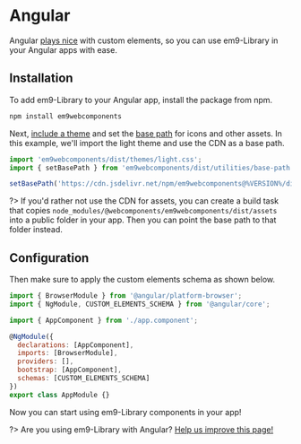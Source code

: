 # Angular

Angular [plays nice](https://custom-elements-everywhere.com/#angular) with custom elements, so you can use em9-Library in your Angular apps with ease.

## Installation

To add em9-Library to your Angular app, install the package from npm.

```bash
npm install em9webcomponents
```

Next, [include a theme](/getting-started/themes) and set the [base path](/getting-started/installation#setting-the-base-path) for icons and other assets. In this example, we'll import the light theme and use the CDN as a base path.

```jsx
import 'em9webcomponents/dist/themes/light.css';
import { setBasePath } from 'em9webcomponents/dist/utilities/base-path';

setBasePath('https://cdn.jsdelivr.net/npm/em9webcomponents@%VERSION%/dist/');
```

?> If you'd rather not use the CDN for assets, you can create a build task that copies `node_modules/@webcomponents/em9webcomponents/dist/assets` into a public folder in your app. Then you can point the base path to that folder instead.

## Configuration

Then make sure to apply the custom elements schema as shown below.

```js
import { BrowserModule } from '@angular/platform-browser';
import { NgModule, CUSTOM_ELEMENTS_SCHEMA } from '@angular/core';

import { AppComponent } from './app.component';

@NgModule({
  declarations: [AppComponent],
  imports: [BrowserModule],
  providers: [],
  bootstrap: [AppComponent],
  schemas: [CUSTOM_ELEMENTS_SCHEMA]
})
export class AppModule {}
```

Now you can start using em9-Library components in your app!

?> Are you using em9-Library with Angular? [Help us improve this page!](https://github.com/em9-style/em9/blob/next/docs/frameworks/angular.md)
